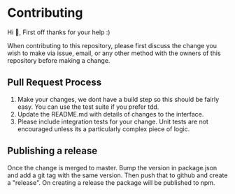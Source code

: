 # Contributing

Hi :wave:, First off thanks for your help :)

When contributing to this repository, please first discuss the change you wish to make via issue,
email, or any other method with the owners of this repository before making a change.

## Pull Request Process

1.  Make your changes, we dont have a build step so this should be fairly easy. You can use the test suite if you prefer tdd.
1.  Update the README.md with details of changes to the interface.
1.  Please include integration tests for your change. Unit tests are not encouraged unless its a particularly complex piece of logic.


## Publishing a release

Once the change is merged to master. Bump the version in package.json and add a git tag with the same version. Then push that to github and create a "release". On creating a release the package will be published to npm.

